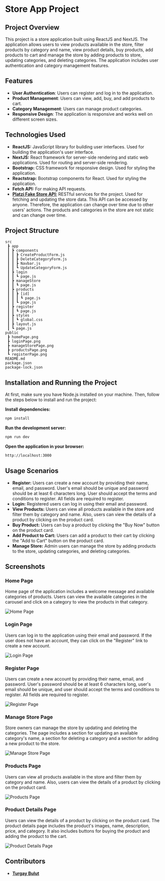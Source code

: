 # Store App Project #

## Project Overview ##

This project is a store application built using ReactJS and NextJS. The application allows users to view products available in the store, filter products by category and name, view product details, buy products, add products to cart and manage the store by adding products to store, updating categories, and deleting categories. The application includes user authentication and category management features.

## Features ##

- **User Authentication**: Users can register and log in to the application.
- **Product Management**: Users can view, add, buy, and add products to cart.
- **Category Management**: Users can manage product categories.
- **Responsive Design**: The application is responsive and works well on different screen sizes.

## Technologies Used ##

- **ReactJS:** JavaScript library for building user interfaces. Used for building the application's user interface.
- **NextJS:** React framework for server-side rendering and static web applications. Used for routing and server-side rendering.
- **Bootstrap:** CSS framework for responsive design. Used for styling the application.
- **Reactstrap:** Bootstrap components for React. Used for styling the application.
- **Fetch API:** For making API requests.
- [**Platzi Fake Store API:**](https://fakeapi.platzi.com/) RESTful services for the project. Used for fetching and updating the store data. This API can be accessed by anyone. Therefore, the application can change over time due to other users' actions. The products and categories in the store are not static and can change over time.

## Project Structure ##

```ascii
src
 ┣ app
 ┃ ┣ components
 ┃ ┃ ┣ CreateProductForm.js
 ┃ ┃ ┣ DeleteCategoryForm.js
 ┃ ┃ ┣ Navbar.js
 ┃ ┃ ┗ UpdateCategoryForm.js
 ┃ ┣ login
 ┃ ┃ ┗ page.js
 ┃ ┣ manageStore
 ┃ ┃ ┗ page.js
 ┃ ┣ products
 ┃ ┃ ┣ [id]
 ┃ ┃ ┃ ┗ page.js
 ┃ ┃ ┗ page.js
 ┃ ┣ register
 ┃ ┃ ┗ page.js
 ┃ ┣ styles
 ┃ ┃ ┗ global.css
 ┃ ┣ layout.js
 ┃ ┗ page.js
public
 ┣ homePage.png
 ┣ loginPage.png
 ┣ manageStorePage.png
 ┣ productsPage.png
 ┗ registerPage.png
README.md
package.json
package-lock.json
```

## Installation and Running the Project ##

At first, make sure you have Node.js installed on your machine. Then, follow the steps below to install and run the project:

**Install dependencies:**

```bash
npm install
```

**Run the development server:**

```bash
npm run dev
```

**Open the application in your browser:**

```bash
http://localhost:3000
```

## Usage Scenarios ##

- **Register:** Users can create a new account by providing their name, email, and password. User's email should be unique and password should be at least 6 characters long. User should accept the terms and conditions to register. All fields are required to register.
- **Login:** Registered users can log in using their email and password.
- **View Products:** Users can view all products available in the store and filter them by category and name. Also, users can view the details of a product by clicking on the product card.
- **Buy Product:** Users can buy a product by clicking the "Buy Now" button on the product card.
- **Add Product to Cart:** Users can add a product to their cart by clicking the "Add to Cart" button on the product card.
- **Manage Store:** Admin users can manage the store by adding products to the store, updating categories, and deleting categories.

## Screenshots ##

### Home Page ###

Home page of the application includes a welcome message and available categories of products. Users can view the available categories in the carousel and click on a category to view the products in that category.

![Home Page](./public/homePage.png)

### Login Page ###

Users can log in to the application using their email and password. If the user does not have an account, they can click on the "Register" link to create a new account.

![Login Page](./public/loginPage.png)

### Register Page ###

Users can create a new account by providing their name, email, and password. User's password should be at least 6 characters long, user's email should be unique, and user should accept the terms and conditions to register. All fields are required to register.

![Register Page](./public/registerPage.png)

### Manage Store Page ###

Store owners can manage the store by updating and deleting the categories. The page includes a section for updating an available category's name, a section for deleting a category and a section for adding a new product to the store.

![Manage Store Page](./public/manageStorePage.png)

### Products Page ###

Users can view all products available in the store and filter them by category and name. Also, users can view the details of a product by clicking on the product card.

![Products Page](./public/productsPage.png)

### Product Details Page ###

Users can view the details of a product by clicking on the product card. The product details page includes the product's images, name, description, price, and category. It also includes buttons for buying the product and adding the product to the cart.

![Product Details Page](./public/productDetailsPage.png)

## Contributors ##

- [**Turgay Bulut**](turgay.bulut@ozu.edu.tr)
